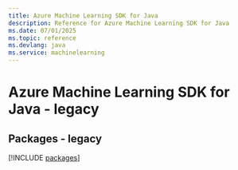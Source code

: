 ```yaml
---
title: Azure Machine Learning SDK for Java
description: Reference for Azure Machine Learning SDK for Java
ms.date: 07/01/2025
ms.topic: reference
ms.devlang: java
ms.service: machinelearning
---
```

# Azure Machine Learning SDK for Java - legacy
## Packages - legacy
[!INCLUDE [packages](machine-learning-index.md)]